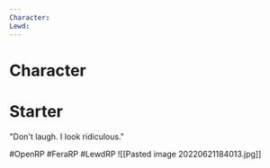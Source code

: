 ```yaml
---
Character: 
Lewd: 
---
```

# Character


# Starter
"Don't laugh. I look ridiculous."

#OpenRP #FeraRP #LewdRP 
![[Pasted image 20220621184013.jpg]]